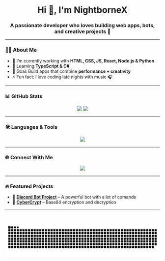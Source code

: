 <h1 align="center">Hi 👋, I'm NightborneX</h1>
<h3 align="center">A passionate developer who loves building web apps, bots, and creative projects 🚀</h3>

---

### 👨‍💻 About Me
- 🔭 I’m currently working with **HTML, CSS, JS, React, Node.js & Python**  
- 🌱 Learning **TypeScript & C#**  
- 🎯 Goal: Build apps that combine **performance + creativity**  
- ⚡ Fun fact: I love coding late nights with music 🎧  

---

### 📊 GitHub Stats
<div align="center">
  <img src="https://github-readme-stats.vercel.app/api?username=1NightborneX1&show_icons=true&theme=dracula&hide_border=false" height="150" />
  <img src="https://github-readme-stats.vercel.app/api/top-langs?username=1NightborneX1&layout=compact&langs_count=6&theme=dracula&hide_border=false" height="150" />
</div>

---

### 🛠️ Languages & Tools
<div align="center">
  <img src="https://skillicons.dev/icons?i=js,ts,react,html,css,python,cs,nodejs,git" />
</div>

---

### 🌐 Connect With Me
<div align="center">

  <a href="https://discord.gg/yxfzeJGSs8"><img src="https://img.shields.io/badge/Discord-%237289DA.svg?&style=for-the-badge&logo=discord&logoColor=white" /></a>
 
</div>

---

### 🔥 Featured Projects 
- 🤖 [**Discord Bot Project**](#) – A powerful bot with a lot of comands
- 🔐 [**CyberCrypt**](https://github.com/1NightborneX1/CyberCrypt) – Base64 encryption and decryption


---

<br clear="both">

<p align="center">
  <img src="https://raw.githubusercontent.com/Platane/snk/output/github-contribution-grid-snake.svg" alt="Snake animation" />
</p>
